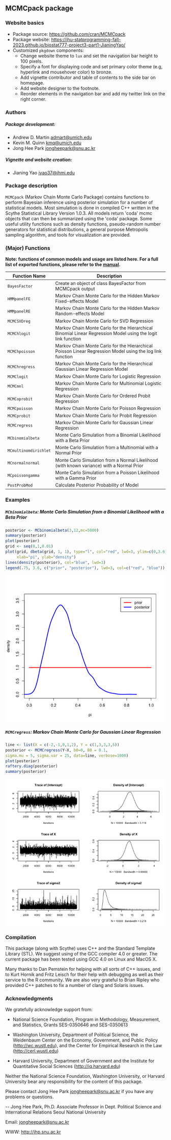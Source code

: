 
## MCMCpack package

### Website basics

- Package source: https://github.com/cran/MCMCpack
- Package website: https://jhu-statprogramming-fall-2023.github.io/biostat777-project3-part1-JianingYao/
- Customized `pkgdown` components:
  - Change website theme to `lux` and set the navigation bar height to 100 pixels.
  - Specify a font for displaying code and set primary color theme (e.g, hyperlink and mousehover color) to bronze.
  - Add vignette contributor and table of contents to the side bar on homepage.
  - Add website designer to the footnote.
  - Reorder elements in the navigation bar and add my twitter link on the right corner.

### Authors

##### Package development:
- Andrew D. Martin <admart@umich.edu>
- Kevin M. Quinn <kmq@umich.edu>
- Jong Hee Park <jongheepark@snu.ac.kr>

##### Vignette and website creation:
- Jianing Yao <jyao37@jhmi.edu>

### Package description

`MCMCpack` (Markov Chain Monte Carlo Package) contains functions to perform Bayesian inference using posterior simulation for a number of statistical models. Most simulation is done in compiled C++ written in the Scythe Statistical Library Version 1.0.3. All models return 'coda' mcmc objects that can then be summarized using the 'coda' package. Some useful utility functions such as density functions, pseudo-random number generators for statistical distributions, a general purpose Metropolis sampling algorithm, and tools for visualization are provided.

### (Major) Functions
**Note: functions of common models and usage are listed here. For a full list of exported functions, please refer to the [manual](https://cran.r-project.org/web/packages/MCMCpack/MCMCpack.pdf).**

| Function Name               | Description                                                               |
|-----------------------------|---------------------------------------------------------------------------|
| `BayesFactor`               | Create an object of class BayesFactor from MCMCpack output                |
| `HMMpanelFE`                | Markov Chain Monte Carlo for the Hidden Markov Fixed-effects Model        |
| `HMMpanelRE`                | Markov Chain Monte Carlo for the Hidden Markov Random-effects Model       |
| `MCMCSVDreg`                | Markov Chain Monte Carlo for SVD Regression                                |
| `MCMChlogit`                | Markov Chain Monte Carlo for the Hierarchical Binomial Linear Regression Model using the logit link function |
| `MCMChpoisson`              | Markov Chain Monte Carlo for the Hierarchical Poisson Linear Regression Model using the log link function |
| `MCMChregress`              | Markov Chain Monte Carlo for the Hierarchical Gaussian Linear Regression Model |
| `MCMClogit`                 | Markov Chain Monte Carlo for Logistic Regression                           |
| `MCMCmnl`                   | Markov Chain Monte Carlo for Multinomial Logistic Regression               |
| `MCMCoprobit`               | Markov Chain Monte Carlo for Ordered Probit Regression                     |
| `MCMCpoisson`               | Markov Chain Monte Carlo for Poisson Regression                            |
| `MCMCprobit`                | Markov Chain Monte Carlo for Probit Regression                             |
| `MCMCregress`               | Markov Chain Monte Carlo for Gaussian Linear Regression                    |
| `MCbinomialbeta`            | Monte Carlo Simulation from a Binomial Likelihood with a Beta Prior       |
| `MCmultinomdirichlet`       | Monte Carlo Simulation from a Multinomial with a Normal Prior             |
| `MCnormalnormal`            | Monte Carlo Simulation from a Normal Likelihood (with known variance) with a Normal Prior |
| `MCpoissongamma`            | Monte Carlo Simulation from a Poisson Likelihood with a Gamma Prior       |
| `PostProbMod`               | Calculate Posterior Probability of Model                                  |


### Examples
##### `MCbinomialbeta`: Monte Carlo Simulation from a Binomial Likelihood with a Beta Prior

```r
posterior <- MCbinomialbeta(3,12,mc=5000)
summary(posterior)
plot(posterior)
grid <- seq(0,1,0.01)
plot(grid, dbeta(grid, 1, 1), type="l", col="red", lwd=3, ylim=c(0,3.6),
     xlab="pi", ylab="density")
lines(density(posterior), col="blue", lwd=3)
legend(.75, 3.6, c("prior", "posterior"), lwd=3, col=c("red", "blue"))
```

![](man/figures/example1.png)


##### `MCMCregress`: Markov Chain Monte Carlo for Gaussian Linear Regression

```r
line <- list(X = c(-2,-1,0,1,2), Y = c(1,3,3,3,5))
posterior <- MCMCregress(Y~X, b0=0, B0 = 0.1,
sigma.mu = 5, sigma.var = 25, data=line, verbose=1000)
plot(posterior)
raftery.diag(posterior)
summary(posterior)
```

![](man/figures/example2.png)

### Compilation

This package (along with Scythe) uses C++ and the Standard Template Library (STL).  We suggest using of the GCC compiler 4.0 or greater.  The current package has been tested using GCC 4.0 on Linux and MacOS X. 

Many thanks to Dan Pemstein for helping with all sorts of C++ issues, and to Kurt Hornik and Fritz Leisch for their help with debugging as well as their service to the R community.  We are also very grateful to Brian Ripley who provided C++ patches to fix a number of clang and Solaris issues. 

### Acknowledgments

We gratefully acknowledge support from:

* National Science Foundation, Program in Methodology, Measurement, and Statistics, Grants SES-0350646 and SES-0350613

* Washington University, Department of Political Science, the Weidenbaum Center on the Economy, Government, and Public Policy (http://wc.wustl.edu), and the Center for Empirical Research in the Law (http://cerl.wustl.edu)

* Harvard University, Department of Government and the Institute for Quantitative Social Sciences (http://iq.harvard.edu)

Neither the National Science Foundation, Washington University, or Harvard University bear any responsibility for the content of this package.

Please contact Jong Hee Park <jongheepark@snu.ac.kr> if you have any problems or questions.

--
Jong Hee Park, Ph.D.
Associate Professor in Dept. Political Science and International Relations
Seoul National University

Email: jongheepark@snu.ac.kr

WWW: http://jhp.snu.ac.kr

